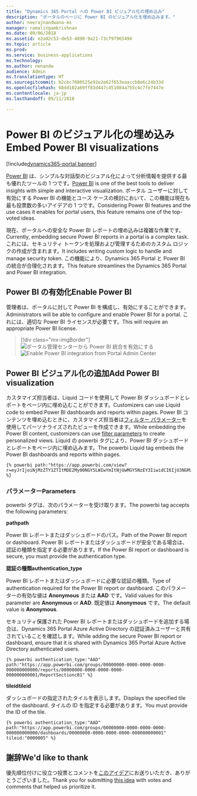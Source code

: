 ```yaml
---
title: "Dynamics 365 Portal への Power BI ビジュアル化の埋め込み"
description: "ポータルのページに Power BI のビジュアル化を埋め込みます。"
author: neerajnandwana-ms
manager: ramalingamkrishnan
ms.date: 09/06/2018
ms.assetid: e2a02c53-de53-4890-9a21-73cf97965494
ms.topic: article
ms.prod: 
ms.service: business-applications
ms.technology: 
ms.author: nenandw
audience: Admin
ms.translationtype: HT
ms.sourcegitcommit: b2cbc7080525e92e2e62f653eaaccb0e6c24b33d
ms.openlocfilehash: 68dd102a69ff83d447c451084a755c4c7fe7447e
ms.contentlocale: ja-jp
ms.lasthandoff: 09/11/2018

---
```

# <a name="embed-power-bi-visualizations"></a><span data-ttu-id="1dd32-103">Power BI のビジュアル化の埋め込み</span><span class="sxs-lookup"><span data-stu-id="1dd32-103">Embed Power BI visualizations</span></span>

[!include[dynamics365-portal banner](../../includes/dynamics365-portal.md)]

<span data-ttu-id="1dd32-104">[Power BI](https://powerbi.microsoft.com) は、シンプルな対話型のビジュアル化によって分析情報を提供する最も優れたツールの 1 つです。</span><span class="sxs-lookup"><span data-stu-id="1dd32-104">[Power BI](https://powerbi.microsoft.com) is one of the best tools to deliver insights with simple and interactive visualization.</span></span> <span data-ttu-id="1dd32-105">ポータル ユーザーに対して有効にする Power BI の機能とユース ケースの検討において、この機能は現在も最も投票数の多いアイデアの 1 つです。</span><span class="sxs-lookup"><span data-stu-id="1dd32-105">Considering Power BI features and the use cases it enables for portal users, this feature remains one of the top-voted ideas.</span></span>

<span data-ttu-id="1dd32-106">現在、ポータルへの安全な Power BI レポートの埋め込みは複雑な作業です。</span><span class="sxs-lookup"><span data-stu-id="1dd32-106">Currently, embedding secure Power BI reports in a portal is a complex task.</span></span> <span data-ttu-id="1dd32-107">これには、セキュリティ トークンを処理および管理するためのカスタム ロジックの作成が含まれます。</span><span class="sxs-lookup"><span data-stu-id="1dd32-107">It includes writing custom logic to handle and manage security token.</span></span> <span data-ttu-id="1dd32-108">この機能により、Dynamics 365 Portal と Power BI の統合が合理化されます。</span><span class="sxs-lookup"><span data-stu-id="1dd32-108">This feature streamlines the Dynamics 365 Portal and Power BI integration.</span></span> 

## <a name="enable-power-bi"></a><span data-ttu-id="1dd32-109">Power BI の有効化</span><span class="sxs-lookup"><span data-stu-id="1dd32-109">Enable Power BI</span></span>

<span data-ttu-id="1dd32-110">管理者は、ポータルに対して Power BI を構成し、有効にすることができます。</span><span class="sxs-lookup"><span data-stu-id="1dd32-110">Administrators will be able to configure and enable Power BI for a portal.</span></span> <span data-ttu-id="1dd32-111">これには、適切な Power BI ライセンスが必要です。</span><span class="sxs-lookup"><span data-stu-id="1dd32-111">This will require an appropriate Power BI license.</span></span>

>[!div class="mx-imgBorder"]
><span data-ttu-id="1dd32-112">![ポータル管理センターから Power BI 統合を有効にする](media/PBI_Admin_Center_EnablePBI.png "ポータル管理センターから Power BI 統合を有効にする")</span><span class="sxs-lookup"><span data-stu-id="1dd32-112">![Enable Power BI integration from Portal Admin Center](media/PBI_Admin_Center_EnablePBI.png "Enable Power BI integration from Portal Admin Center")</span></span>

## <a name="add-power-bi-visualization"></a><span data-ttu-id="1dd32-113">Power BI ビジュアル化の追加</span><span class="sxs-lookup"><span data-stu-id="1dd32-113">Add Power BI visualization</span></span>

<span data-ttu-id="1dd32-114">カスタマイズ担当者は、Liquid コードを使用して Power BI ダッシュボードとレポートをページ内に埋め込むことができます。</span><span class="sxs-lookup"><span data-stu-id="1dd32-114">Customizers can use Liquid code to embed Power BI dashboards and reports within pages.</span></span> <span data-ttu-id="1dd32-115">Power BI コンテンツを埋め込むときに、カスタマイズ担当者は[フィルター パラメーター](https://docs.microsoft.com/power-bi/service-url-filters)を使用してパーソナライズされたビューを作成できます。</span><span class="sxs-lookup"><span data-stu-id="1dd32-115">While embedding the Power BI content, customizers can use [filter parameters](https://docs.microsoft.com/power-bi/service-url-filters) to create personalized views.</span></span> <span data-ttu-id="1dd32-116">Liquid の powerbi タグにより、Power BI ダッシュボードとレポートをページ内に埋め込みます。</span><span class="sxs-lookup"><span data-stu-id="1dd32-116">The powerbi Liquid tag embeds the Power BI dashboards and reports within pages.</span></span>

```
{% powerbi path:"https://app.powerbi.com/view?r=eyJrIjoiNjMzZTY1ZTItMDE2My00NGY5LWIwYmItNjUwMGY5NzEY3IiwidCI6IjU3NGMzZTU2LTQ5MjQtNDAwNC1hZDFhLWQ4NDI3ZTdkYjI0MSiOjZ9" %}
```

### <a name="parameters"></a><span data-ttu-id="1dd32-117">パラメーター</span><span class="sxs-lookup"><span data-stu-id="1dd32-117">Parameters</span></span>

<span data-ttu-id="1dd32-118">powerbi タグは、次のパラメーターを受け取ります。</span><span class="sxs-lookup"><span data-stu-id="1dd32-118">The powerbi tag accepts the following parameters:</span></span>

<span data-ttu-id="1dd32-119">**path**</span><span class="sxs-lookup"><span data-stu-id="1dd32-119">**path**</span></span>

<span data-ttu-id="1dd32-120">Power BI レポートまたはダッシュボードのパス。</span><span class="sxs-lookup"><span data-stu-id="1dd32-120">Path of the Power BI report or dashboard.</span></span> <span data-ttu-id="1dd32-121">Power BI レポートまたはダッシュボードが安全である場合は、認証の種類を指定する必要があります。</span><span class="sxs-lookup"><span data-stu-id="1dd32-121">If the Power BI report or dashboard is secure, you must provide the authentication type.</span></span>

<span data-ttu-id="1dd32-122">**認証の種類**</span><span class="sxs-lookup"><span data-stu-id="1dd32-122">**authentication_type**</span></span>

<span data-ttu-id="1dd32-123">Power BI レポートまたはダッシュボードに必要な認証の種類。</span><span class="sxs-lookup"><span data-stu-id="1dd32-123">Type of authentication required for the Power BI report or dashboard.</span></span> <span data-ttu-id="1dd32-124">このパラメーターの有効な値は **Anonymous** または **AAD** です。</span><span class="sxs-lookup"><span data-stu-id="1dd32-124">Valid values for this parameter are **Anonymous** or **AAD**.</span></span> <span data-ttu-id="1dd32-125">既定値は **Anonymous** です。</span><span class="sxs-lookup"><span data-stu-id="1dd32-125">The default value is **Anonymous**.</span></span>

<span data-ttu-id="1dd32-126">セキュリティ保護された Power BI レポートまたはダッシュボードを追加する場合は、Dynamics 365 Portal Azure Active Directory の認証済みユーザーと共有されていることを確認します。</span><span class="sxs-lookup"><span data-stu-id="1dd32-126">While adding the secure Power BI report or dashboard, ensure that it is shared with Dynamics 365 Portal Azure Active Directory authenticated users.</span></span> 

```
{% powerbi authentication_type:"AAD" path:"https://app.powerbi.com/groups/00000000-0000-0000-0000-000000000000/reports/00000000-0000-0000-0000-000000000001/ReportSectionc01" %}
```

<span data-ttu-id="1dd32-127">**tileid**</span><span class="sxs-lookup"><span data-stu-id="1dd32-127">**tileid**</span></span>

<span data-ttu-id="1dd32-128">ダッシュボードの指定されたタイルを表示します。</span><span class="sxs-lookup"><span data-stu-id="1dd32-128">Displays the specified tile of the dashboard.</span></span> <span data-ttu-id="1dd32-129">タイルの ID を指定する必要があります。</span><span class="sxs-lookup"><span data-stu-id="1dd32-129">You must provide the ID of the tile.</span></span>

```
{% powerbi authentication_type:"AAD" path:"https://app.powerbi.com/groups/00000000-0000-0000-0000-000000000000/dashboards/00000000-0000-0000-0000-000000000001" tileid:"0000005" %}
```




<!--
### Who uses this feature
This feature is intended for end users and customizers. A customizer must configure Power BI in a portal to use this feature.
### License required
For Power BI configuration and content authoring, customers or administrators will need an appropriate Power BI license.
### Setup required
This feature must be configured and enabled in a portal by an administrator. 
## Status
### Development status
Generally available
#### Target timeframe
October 2018
### Availability
Cloud
### Regional availability
This feature will be available globally. 
-->

## <a name="wed-like-to-thank"></a><span data-ttu-id="1dd32-130">謝辞</span><span class="sxs-lookup"><span data-stu-id="1dd32-130">We'd like to thank</span></span>

<span data-ttu-id="1dd32-131">優先順位付けに役立つ投票とコメントを[このアイデア](https://experience.dynamics.com/ideas/idea/?ideaid=76fe3c62-62ea-e611-80c1-00155d460d59)にお送りいただき、ありがとうございました。</span><span class="sxs-lookup"><span data-stu-id="1dd32-131">Thank you for submitting [this idea](https://experience.dynamics.com/ideas/idea/?ideaid=76fe3c62-62ea-e611-80c1-00155d460d59) with votes and comments that helped us prioritize it.</span></span>

